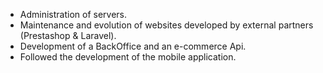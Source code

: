 * Administration of servers.
* Maintenance and evolution of websites developed by external partners (Prestashop & Laravel).
* Development of a BackOffice and an e-commerce Api.
* Followed the development of the mobile application.